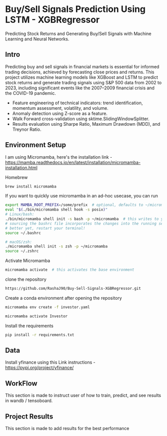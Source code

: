 # Buy/Sell Signals Prediction Using LSTM - XGBRegressor

Predicting Stock Returns and Generating Buy/Sell Signals with Machine Learning and Neural Networks.

## Intro

Predicting buy and sell signals in financial markets is essential for informed trading decisions, achieved by forecasting close prices and returns. This project utilizes machine learning models like XGBoost and LSTM to predict stock returns and generate trading signals using S&P 500 data from 2002 to 2023, including significant events like the 2007–2009 financial crisis and the COVID-19 pandemic.

* Feature engineering of technical indicators: trend identification, momentum assessment, volatility, and volume.
* Anomaly detection using Z-score as a feature.
* Walk Forward cross-validation using sktime.SlidingWindowSplitter.
* Results evaluation using Sharpe Ratio, Maximum Drawdown (MDD), and Treynor Ratio.

## Environment Setup

I am using Micromamba, here's the installation link - https://mamba.readthedocs.io/en/latest/installation/micromamba-installation.html

Homebrew
```bash
brew install micromamba
```

If you want to quickly use micromamba in an ad-hoc usecase, you can run
```bash
export MAMBA_ROOT_PREFIX=/some/prefix  # optional, defaults to ~/micromamba
eval "$(./bin/micromamba shell hook -s posix)"
# Linux/bash:
./bin/micromamba shell init -s bash -p ~/micromamba  # this writes to your .bashrc file
# sourcing the bashrc file incorporates the changes into the running session.
# better yet, restart your terminal!
source ~/.bashrc

# macOS/zsh:
./micromamba shell init -s zsh -p ~/micromamba
source ~/.zshrc
```

Activate Micromamba 
```bash
micromamba activate  # this activates the base environment
```

clone the repository
```bash
https://github.com/RashaJ90/Buy-Sell-Signals-XGBRegressor.git
```

Create a conda environment after opening the repository
```bash
micromamba env create -f investor.yaml
```

```bash
micromamba activate Investor
```

Install the requirements
```bash
pip install -r requirements.txt
```

## Data
Install yfinance using this Link instructions -  https://pypi.org/project/yfinance/


## WorkFlow

This section is made to instruct user of how to train, predict, and see results in wandb / tensoboard.

## Project Results

This section is made to add results for the best performance  

